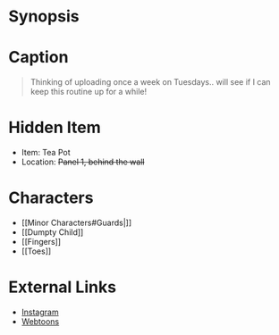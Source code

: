 # Synopsis


# Caption
> Thinking of uploading once a week on Tuesdays.. will see if I can keep this routine up for a while!

# Hidden Item
* Item: Tea Pot
* Location: <strike>Panel 1, behind the wall</strike>

# Characters
* [[Minor Characters#Guards|]]
* [[Dumpty Child]]
* [[Fingers]]
* [[Toes]]

# External Links
* [Instagram](https://www.instagram.com/p/CYcJGRXKsPs/?igshid=YmMyMTA2M2Y=)
* [Webtoons](https://www.webtoons.com/en/challenge/twistwood-tales/102-grand-theft-sarnie/viewer?title_no=344740&episode_no=112)